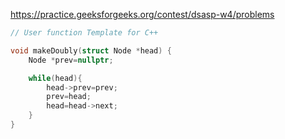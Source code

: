 https://practice.geeksforgeeks.org/contest/dsasp-w4/problems

```cpp
// User function Template for C++

void makeDoubly(struct Node *head) {
    Node *prev=nullptr;

    while(head){
        head->prev=prev;
        prev=head;
        head=head->next;
    }
}
```
